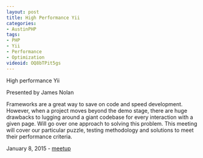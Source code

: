```yaml
---
layout: post
title: High Performance Yii
categories:
- AustinPHP
tags:
- PHP
- Yii
- Performance
- Optimization
videoid: OQ8bTPit5gs
---
```

High performance Yii

Presented by James Nolan

Frameworks are a great way to save on code and speed development.  However, when a project moves beyond the demo stage, there are huge drawbacks to lugging around a giant codebase for every interaction with a given page. Will go over one approach to solving this problem.  This meeting will cover our particular puzzle, testing methodology and solutions to meet their performance criteria.

January 8, 2015 - <a href="http://www.meetup.com/austinphp/events/194661842/">meetup</a>
